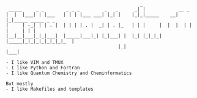 
                                                     _                                  
     _____     _ _        _ _ _         _   _      _| |            __ _                 
    |  |  |___| | |___   | | | |___ ___| |_| |    |_|_|_____    __|  |_|_____ _____ _ _ 
    |     | -_| | | . |  | | | | . |  _| | . |_   | | |     |  |  |  | |     |     | | |
    |__|__|___|_|_|___|  |_____|___|_| |_|___| |  |_| |_|_|_|  |_____|_|_|_|_|_|_|_|_  |
                                             |_|                                   |___|

    - I like VIM and TMUX
    - I like Python and Fortran
    - I like Quantum Chemistry and Cheminformatics
    
    But mostly
    - I like Makefiles and templates




<!--
**charnley/charnley** is a ✨ _special_ ✨ repository because its `README.md` (this file) appears on your GitHub profile.

Here are some ideas to get you started:

- 🔭 I’m currently working on ...
- 🌱 I’m currently learning ...
- 👯 I’m looking to collaborate on ...
- 🤔 I’m looking for help with ...
- 💬 Ask me about ...
- 📫 How to reach me: ...
- 😄 Pronouns: ...
- ⚡ Fun fact: ...
-->

